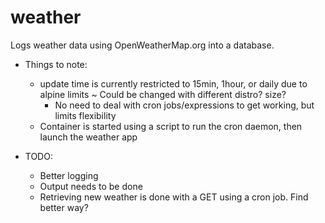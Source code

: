 # weather

Logs weather data using OpenWeatherMap.org into a database.

- Things to note:
	* update time is currently restricted to 15min, 1hour, or daily due to alpine limits
		~ Could be changed with different distro? size?
		+ No need to deal with cron jobs/expressions to get working, but limits flexibility
	* Container is started using a script to run the cron daemon, then launch the weather app

- TODO:
	* Better logging
	* Output needs to be done
	* Retrieving new weather is done with a GET using a cron job.  Find better way? 
